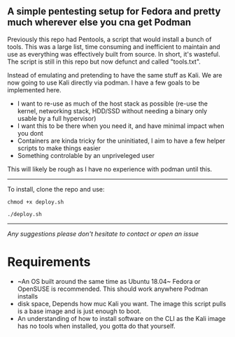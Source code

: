 ## A simple pentesting setup for Fedora and pretty much wherever else you cna get Podman

Previously this repo had Pentools, a script that would install a bunch of tools. This was a large list, time consuming and inefficient to maintain and use as everything was effectively built from source. In short, it's wasteful.
The script is still in this repo but now defunct and called "tools.txt".

Instead of emulating and pretending to have the same stuff as Kali. We are now going to use Kali directly via podman.
I have a few goals to be implemented here.

-   I want to re-use as much of the host stack as possible (re-use the kernel, networking stack, HDD/SSD without needing a binary only usable by a full hypervisor)
-   I want this to be there when you need it, and have minimal impact when you dont
-   Containers are kinda tricky for the uninitiated, I aim to have a few helper scripts to make things easier
-   Something controlable by an unpriveleged user

This will likely be rough as I have no experience with podman until this.

---
To install, clone the repo and use:
```
chmod +x deploy.sh

./deploy.sh

```
---

*Any suggestions please don't hesitate to contact or open an issue*

Requirements
====================
- ~An OS built around the same time as Ubuntu 18.04~ Fedora or OpenSUSE is recommended. This should work anywhere Podman installs
- disk space, Depends how muc Kali you want. The image this script pulls is a base image and is just enough to boot.
- An understanding of how to install software on the CLI as the Kali image has no tools when installed, you gotta do that yourself.
